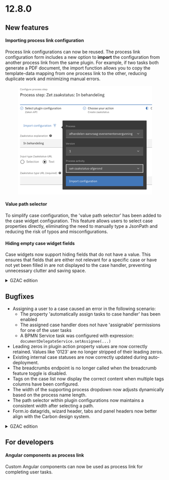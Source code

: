 # 12.8.0

## New features

#### Importing process link configuration

Process link configurations can now be reused. The process link configuration form includes a new option to **import** the configuration from another process link from the same plugin. For example, if two tasks both generate a PDF document, the import function allows you to copy the template-data mapping from one process link to the other, reducing duplicate work and minimizing manual errors.

<figure><img src="../../.gitbook/assets/Screenshot 2025-03-20 at 12.35.37.png" alt=""><figcaption></figcaption></figure>

#### Value path selector

To simplify case configuration, the 'value path selector' has been added to the case widget configuration. This feature allows users to select case properties directly, eliminating the need to manually type a JsonPath and reducing the risk of typos and misconfigurations.

#### Hiding empty case widget fields

Case widgets now support hiding fields that do not have a value. This ensures that fields that are either not relevant for a specific case or have not yet been filled in are not displayed to the case handler, preventing unnecessary clutter and saving space.

<details>

<summary>GZAC edition</summary>

**Access control for Documenten API documents**

Access control can now be configured for Documenten API documents. Permissions can be configured to view, create, modify and delete documents.

Unlike other access control resources, permissions for Documenten API documents do not support conditions. More information on the permissions can be found [here](../../features/access-control/).

{% hint style="info" %}
**Note**: to enable access control for the Documenten API document, the following configuration should be added:

* Feature toggle `enablePbacDocumentenApiDocuments` should be set to `true` in the Valtimo frontend configuration.
* Application property `valtimo.authorization.zgwDocuments.enabled` should be set to `true` in the Valtimo backend configuration, or
* Environment variable `VALTIMO_AUTHORIZATION_ZGW_DOCUMENTS_ENABLED`should be set to true in the Valtimo backend
{% endhint %}

</details>

## Bugfixes

* Assigning a user to a case caused an error in the following scenario:
  * The property 'automatically assign tasks to case handler' has been enabled
  * The assigned case handler does not have 'assignable' permissions for one of the user tasks
  * A BPMN Service task was configured with expression: `documentDelegateService.setAssignee(...)`
* Leading zeros in plugin action property values are now correctly retained. Values like '0123' are no longer stripped of their leading zeros.
* Existing internal case statuses are now correctly updated during auto-deployment.
* The breadcrumbs endpoint is no longer called when the breadcrumb feature toggle is disabled.
* Tags on the case list now display the correct content when multiple tags columns have been configured.
* The width of the supporting process dropdown now adjusts dynamically based on the process name length.
* The path selector within plugin configurations now maintains a consistent width after selecting a path.
* Form.io datagrids, wizard header, tabs and panel headers now better align with the Carbon design system.

<details>

<summary>GZAC edition</summary>

* After uploading a file on the documents tab, the uploaded file was not cleared. This caused duplication of documents when uploading multiple files in succession.
* Metadata fields in the Documenten API are now exported with their original casing. Previously, fields like `AANVULLENDE_DATUM` were exported in uppercase, causing inconsistencies during auto-deployment.
* The 'Zaakdetail-synchronisatie' configuration now persists after updating the document definition.

</details>

## For developers

#### Angular components as process link

Custom Angular components can now be used as process link for completing user tasks.
